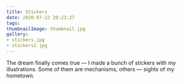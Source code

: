 ```yaml
---
title: Stickers
date: 2020-07-22 20:23:27
tags:
thumbnailImage: thumbnail.jpg
gallery:
- stickers.jpg
- stickers2.jpg
---
```


The dream finally comes true — I made a bunch of stickers with my illustrations. Some of them are mechanisms, others — sights of my hometown.
<!-- more -->